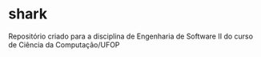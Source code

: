 # shark
Repositório criado para a disciplina de Engenharia de Software II do curso de Ciência da Computação/UFOP
